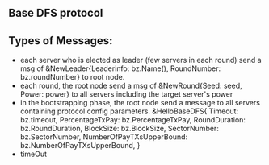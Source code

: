 ## Base DFS protocol ##


Types of Messages:
--------------------------------------------
- each server who is elected as leader (few servers in each round) send a msg of &NewLeader{Leaderinfo: bz.Name(), RoundNumber: bz.roundNumber} to root node.
- each round, the root node send a msg of &NewRound{Seed:  seed, Power: power} to all servers including the target server's power
- in the bootstrapping phase, the root node send a message to all servers containing protocol config parameters.
	&HelloBaseDFS{
					Timeout:                  bz.timeout,
					PercentageTxPay:          bz.PercentageTxPay,
					RoundDuration:            bz.RoundDuration,
					BlockSize:                bz.BlockSize,
					SectorNumber:             bz.SectorNumber,
					NumberOfPayTXsUpperBound: bz.NumberOfPayTXsUpperBound,
				}
- timeOut
